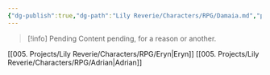 ```yaml
---
{"dg-publish":true,"dg-path":"Lily Reverie/Characters/RPG/Damaia.md","permalink":"/lily-reverie/characters/rpg/damaia/","created":"2024-01-20T04:35:07.129-03:00","updated":"2024-01-20T04:59:27.377-03:00"}
---
```



>[!info] Pending
>Content pending, for a reason or another.

[[005. Projects/Lily Reverie/Characters/RPG/Eryn\|Eryn]]
[[005. Projects/Lily Reverie/Characters/RPG/Adrian\|Adrian]]
